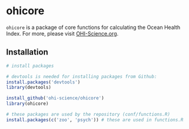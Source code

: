 ohicore
=======

`ohicore` is a package of core functions for calculating the Ocean Health Index. For more, please visit [OHI-Science.org](http://ohi-science.org).

## Installation


```R
# install packages

# devtools is needed for installing packages from Github:
install.packages('devtools')
library(devtools)

install_github('ohi-science/ohicore')
library(ohicore)

# these packages are used by the repository (conf/functions.R) 
install.packages(c('zoo', 'psych')) # these are used in functions.R
```


